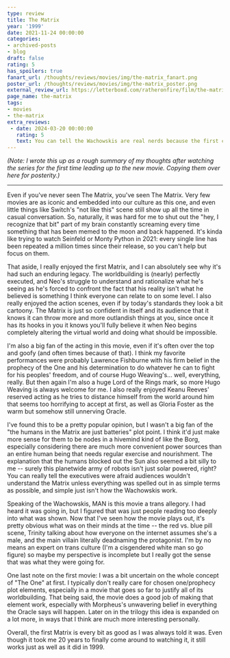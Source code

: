 ```yaml
---
type: review
title: The Matrix
year: '1999'
date: 2021-11-24 00:00:00
categories:
- archived-posts
- blog
draft: false
rating: 5
has_spoilers: true
fanart_url: /thoughts/reviews/movies/img/the-matrix_fanart.png
poster_url: /thoughts/reviews/movies/img/the-matrix_poster.png
external_review_url: https://letterboxd.com/ratheronfire/film/the-matrix/
page_name: the-matrix
tags:
- movies
- the-matrix
extra_reviews:
 - date: 2024-03-20 00:00:00
   rating: 5
   text: You can tell the Wachowskis are real nerds because the first combination key Neo tries is Ctrl+X, not Ctrl+Alt+Delete.
---
```


*(Note: I wrote this up as a rough summary of my thoughts after watching the series for the first time leading up to the new movie. Copying them over here for posterity.)*

---

Even if you've never seen The Matrix, you've seen The Matrix. Very few movies are as iconic and embedded into our culture as this one, and even little things like Switch's "not like this" scene still show up all the time in casual conversation. So, naturally, it was hard for me to shut out the "hey, I recognize that bit" part of my brain constantly screaming every time something that has been memed to the moon and back happened. It's kinda like trying to watch Seinfeld or Monty Python in 2021: every single line has been repeated a million times since their release, so you can't help but focus on them.

That aside, I really enjoyed the first Matrix, and I can absolutely see why it's had such an enduring legacy. The worldbuilding is (nearly) perfectly executed, and Neo's struggle to understand and rationalize what he's seeing as he's forced to confront the fact that his reality isn't what he believed is something I think everyone can relate to on some level. I also really enjoyed the action scenes, even if by today's standards they look a bit cartoony. The Matrix is just so confident in itself and its audience that it knows it can throw more and more outlandish things at you, since once it has its hooks in you it knows you'll fully believe it when Neo begins completely altering the virtual world and doing what should be impossible.

I'm also a big fan of the acting in this movie, even if it's often over the top and goofy (and often times because of that). I think my favorite performances were probably Lawrence Fishburne with his firm belief in the prophecy of the One and his determination to do whatever he can to fight for his peoples' freedom, and of course Hugo Weaving's... well, everything, really. But then again I'm also a huge Lord of the Rings mark, so more Hugo Weaving is always welcome for me. I also really enjoyed Keanu Reeves' reserved acting as he tries to distance himself from the world around him that seems too horrifying to accept at first, as well as Gloria Foster as the warm but somehow still unnerving Oracle.

I've found this to be a pretty popular opinion, but I wasn't a big fan of the "the humans in the Matrix are just batteries" plot point. I think it'd just make more sense for them to be nodes in a hivemind kind of like the Borg, especially considering there are much more convenient power sources than an entire human being that needs regular exercise and nourishment. The explanation that the humans blocked out the Sun also seemed a bit silly to me -- surely this planetwide army of robots isn't just solar powered, right? You can really tell the executives were afraid audiences wouldn't understand the Matrix unless everything was spelled out in as simple terms as possible, and simple just isn't how the Wachowskis work.

Speaking of the Wachowskis, MAN is this movie a trans allegory. I had heard it was going in, but I figured that was just people reading too deeply into what was shown. Now that I've seen how the movie plays out, it's pretty obvious what was on their minds at the time -- the red vs. blue pill scene, Trinity talking about how everyone on the internet assumes she's a male, and the main villain literally deadnaming the protagonist. I'm by no means an expert on trans culture (I'm a cisgendered white man so go figure) so maybe my perspective is incomplete but I really got the sense that was what they were going for.

One last note on the first movie: I was a bit uncertain on the whole concept of "The One" at first. I typically don't really care for chosen one/prophecy plot elements, especially in a movie that goes so far to justify all of its worldbuilding. That being said, the movie does a good job of making that element work, especially with Morpheus's unwavering belief in everything the Oracle says will happen. Later on in the trilogy this idea is expanded on a lot more, in ways that I think are much more interesting personally.

Overall, the first Matrix is every bit as good as I was always told it was. Even though it took me 20 years to finally come around to watching it, it still works just as well as it did in 1999.


